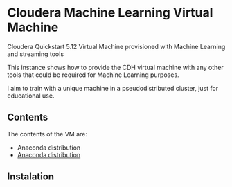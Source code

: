 # Cloudera Machine Learning Virtual Machine
Cloudera Quickstart 5.12 Virtual Machine provisioned with Machine Learning and streaming tools 
 
This instance shows how to provide the CDH virtual machine with any other tools that could be required for Machine Learning purposes. 

I aim to train with a unique machine in a pseudodistributed cluster, just for educational use. 

## Contents
The contents of the VM are:
* Anaconda distribution
* <a href="https://docs.anaconda.com/anaconda/user-guide/tasks/integration/cloudera" >Anaconda distribution</a> 



## Instalation
